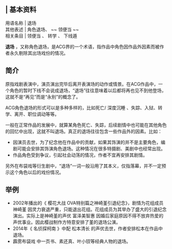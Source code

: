 |  **基本资料**  
---  
用语名称  |  退场   
其他表述  |  角色退场、 ~~ 领便当  ~~  
相关条目  |  领便当  、  转学  、  下线遁   
  
**退场** ，又称角色退场，是ACG界的一个术语，指作品中角色因作品外因素而被作者永久剔除其出场戏份的情况。

##  简介

原指戏剧表演中，演员演出完毕后离开表演场的动作或情景。在ACG作品中，一个角色的暂时下线不会说成退场，“退场”往往意味着以后都将再也见不到他登场，这就不是“再见”而是“永别”的概念了。

ACG角色退场的形式可以是多种多样的，比如死亡/  深度沉睡  、失踪、入狱、转学、离开、职位调动等等。

一般在正常作品的发展中，就算某角色死亡、失踪，后续剧情中也可能在其他角色的回忆中出现，这就不叫退场。真正的退场往往包含一些作品外的因素。比如：

  * 因演员去世，为了纪念他在作品中的贡献，如果其饰演的并不是主要角色，编剧可能会安排其饰演角色退场。这种情况在很多特摄剧、美剧中也经常出现。 
  * 作品角色受到争议，引起社会动荡的情况，作者不宜再安排其剧情。 

另外在布袋戏等衍生剧中，“退场”一词一般沿用了其本义，仅指落幕，并不一定预示这个角色以后的戏份情况。

##  举例

  * 2002年播出的《  樱花大战  OVA特别篇之神崎堇引退纪念》，剧情为花组成员  神崎堇  因灵力衰退严重，只能退出花组。花组成员为其举办了盛大的引退纪念演出。实际上是神崎堇的声优  富泽美智惠  因婚后家庭原因不得不放弃热爱的声优事业。因此樱战制作方特意安排了堇的退场公演。 
  * 2014年《  名侦探柯南  》中配  松本清长  的声优去世，作者安排松本在作品中退场。 
  * 霹雳布袋戏  中一页书、素还真、叶小钗等经典人物的退场。 